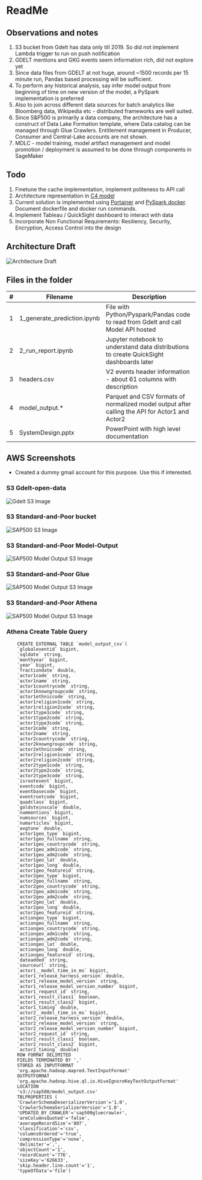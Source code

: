 # ReadMe

## Observations and notes
1. S3 bucket from Gdelt has data only till 2019. So did not implement Lambda trigger to run on push notification
2. GDELT mentions and GKG events seem information rich, did not explore yet
3. Since data files from GDELT at not huge, around ~1500 records per 15 minute run, Pandas based processing will be sufficient. 
4. To perform any historical analysis, say infer model output from beginning of time on new version of the model, a PySpark implementation is preferred
5. Also to join across different data sources for batch analytics like Bloomberg data, Wikipedia etc - distributed frameworks are well suited. 
6. Since S&P500 is primarily a data company, the architecture has a construct of Data Lake Formation template, where Data catalog can be managed through Glue Crawlers. Entitlement management in Producer, Consumer and Central-Lake accounts are not shown. 
7. MDLC - model training, model artifact management and model promotion / deployment is assumed to be done through components in SageMaker

## Todo
1. Finetune the cache implementation, implement politeness to API call
2. Architecture representation in [C4 model](https://c4model.com/)
3. Current solution is implemented using [Portainer](https://www.portainer.io/) and [PySpark docker](https://hub.docker.com/r/jupyter/pyspark-notebook). Document dockerfile and docker run commands.
4. Implement Tableau / QuickSight dashboard to interact with data 
5. Incorporate Non Functional Requirements: Resiliency, Security, Encryption, Access Control into the design

## Architecture Draft
![Architecture Draft](images/arch_1.png)

## Files in the folder
|#|Filename|Description|
|--|---|---|
|1|1_generate_prediction.ipynb| File with Python/Pyspark/Pandas code to read from Gdelt and call Model API hosted|
|2|2_run_report.ipynb| Jupyter notebook to understand data distributions to create QuickSight dashboards later|
|3|headers.csv|V2 events header information - about 61 columns with description|
|4|model_output.*|Parquet and CSV formats of normalized model output after calling the API for Actor1 and Actor2|
|5|SystemDesign.pptx|PowerPoint with high level documentation|

## AWS Screenshots
- Created a dummy gmail account for this purpose. Use this if interested. 

### S3 Gdelt-open-data
![Gdelt S3 Image](images/gdelt-s3.png)

### S3 Standard-and-Poor bucket
![SAP500 S3 Image](images/sap500-s3.png)

### S3 Standard-and-Poor Model-Output
![SAP500 Model Output S3 Image](images/sap500-s3-model-output.png)

### S3 Standard-and-Poor Glue
![SAP500 Model Output S3 Image](images/sap500-gluecrawler.png)

### S3 Standard-and-Poor Athena
![SAP500 Model Output S3 Image](images/sap500-athena.png)

### Athena Create Table Query 
```
    CREATE EXTERNAL TABLE `model_output_csv`(
    `globaleventid` bigint, 
    `sqldate` string, 
    `monthyear` bigint, 
    `year` bigint, 
    `fractiondate` double, 
    `actor1code` string, 
    `actor1name` string, 
    `actor1countrycode` string, 
    `actor1knowngroupcode` string, 
    `actor1ethniccode` string, 
    `actor1religion1code` string, 
    `actor1religion2code` string, 
    `actor1type1code` string, 
    `actor1type2code` string, 
    `actor1type3code` string, 
    `actor2code` string, 
    `actor2name` string, 
    `actor2countrycode` string, 
    `actor2knowngroupcode` string, 
    `actor2ethniccode` string, 
    `actor2religion1code` string, 
    `actor2religion2code` string, 
    `actor2type1code` string, 
    `actor2type2code` string, 
    `actor2type3code` string, 
    `isrootevent` bigint, 
    `eventcode` bigint, 
    `eventbasecode` bigint, 
    `eventrootcode` bigint, 
    `quadclass` bigint, 
    `goldsteinscale` double, 
    `nummentions` bigint, 
    `numsources` bigint, 
    `numarticles` bigint, 
    `avgtone` double, 
    `actor1geo_type` bigint, 
    `actor1geo_fullname` string, 
    `actor1geo_countrycode` string, 
    `actor1geo_adm1code` string, 
    `actor1geo_adm2code` string, 
    `actor1geo_lat` double, 
    `actor1geo_long` double, 
    `actor1geo_featureid` string, 
    `actor2geo_type` bigint, 
    `actor2geo_fullname` string, 
    `actor2geo_countrycode` string, 
    `actor2geo_adm1code` string, 
    `actor2geo_adm2code` string, 
    `actor2geo_lat` double, 
    `actor2geo_long` double, 
    `actor2geo_featureid` string, 
    `actiongeo_type` bigint, 
    `actiongeo_fullname` string, 
    `actiongeo_countrycode` string, 
    `actiongeo_adm1code` string, 
    `actiongeo_adm2code` string, 
    `actiongeo_lat` double, 
    `actiongeo_long` double, 
    `actiongeo_featureid` string, 
    `dateadded` string, 
    `sourceurl` string, 
    `actor1__model_time_in_ms` bigint, 
    `actor1_release_harness_version` double, 
    `actor1_release_model_version` string, 
    `actor1_release_model_version_number` bigint, 
    `actor1_request_id` string, 
    `actor1_result_class1` boolean, 
    `actor1_result_class2` bigint, 
    `actor1_timing` double, 
    `actor2__model_time_in_ms` bigint, 
    `actor2_release_harness_version` double, 
    `actor2_release_model_version` string, 
    `actor2_release_model_version_number` bigint, 
    `actor2_request_id` string, 
    `actor2_result_class1` boolean, 
    `actor2_result_class2` bigint, 
    `actor2_timing` double)
    ROW FORMAT DELIMITED 
    FIELDS TERMINATED BY ',' 
    STORED AS INPUTFORMAT 
    'org.apache.hadoop.mapred.TextInputFormat' 
    OUTPUTFORMAT 
    'org.apache.hadoop.hive.ql.io.HiveIgnoreKeyTextOutputFormat'
    LOCATION
    's3://sap500/model_output.csv'
    TBLPROPERTIES (
    'CrawlerSchemaDeserializerVersion'='1.0', 
    'CrawlerSchemaSerializerVersion'='1.0', 
    'UPDATED_BY_CRAWLER'='sap500gluecrawler', 
    'areColumnsQuoted'='false', 
    'averageRecordSize'='807', 
    'classification'='csv', 
    'columnsOrdered'='true', 
    'compressionType'='none', 
    'delimiter'=',', 
    'objectCount'='1', 
    'recordCount'='776', 
    'sizeKey'='626633', 
    'skip.header.line.count'='1', 
    'typeOfData'='file')
```
